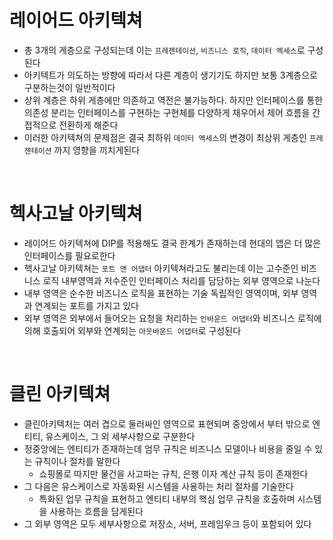 # 레이어드 아키텍쳐

- 총 3개의 게층으로 구성되는데 이는 `프레젠테이션`, `비즈니스 로직`, `데이터 엑세스`로 구성된다
- 아키텍트가 의도하는 방향에 따라서 다른 계층이 생기기도 하지만 보통 3계층으로 구분하는것이 일반적이다
- 상위 계층은 하위 게층에만 의존하고 역전은 불가능하다. 하지만 인터페이스를 통한 의존성 분리는 인터페이스를 구현하는 구현체를 다양하게 채우어서 제어 흐름을 간접적으로 전환하게 해준다
- 이러한 아키텍쳐의 문제점은 결국 최하위 `데이터 엑세스`의 변경이 최상위 게층인 `프레젠테이션` 까지 영향을 끼치게된다

<br>

# 헥사고날 아키텍쳐

- 레이어드 아키텍쳐에 DIP를 적용해도 결국 한계가 존재하는데 현대의 앱은 더 많은 인터페이스를 필요로한다
- 헥사고날 아키텍쳐는 `포트 앤 어댑터` 아키텍쳐라고도 불리는데 이는 고수준인 비즈니스 로직 내부영역과 저수준인 인터페이스 처리를 담당하는 외부 영역으로 나눈다
- 내부 영역은 순수한 비즈니스 로직을 표현하는 기술 독립적인 영역이며, 외부 영역과 연계되는 포트를 가지고 있다
- 외부 영역은 외부에서 들어오는 요청을 처리하는 `인바운드 어댑터`와 비즈니스 로직에 의해 호출되어 외부와 연계되는 `아웃바운드 어댑터`로 구성된다

<br>

# 클린 아키텍쳐

- 클린아키텍처는 여러 겹으로 둘러싸인 영역으로 표현되며 중앙에서 부터 밖으로 엔티티, 유스케이스, 그 외 세부사항으로 구분한다
- 정중앙에는 엔티티가 존재하는데 엄무 규칙은 비즈니스 모델이나 비용을 줄일 수 있는 규칙이나 절차를 말한다
  - 쇼핑몰로 따지만 물건을 사고파는 규칙, 은행 이자 계산 규칙 등이 존재한다
- 그 다음은 유스케이스로 자동화된 시스템을 사용하는 처리 절차를 기술한다
  - 특화된 업무 규칙을 표현하고 엔티티 내부의 핵심 업무 규칙을 호출하며 시스템을 사용하는 흐름을 담게된다
- 그 외부 영역은 모두 세부사항으로 저장소, 서버, 프레임우크 등이 포함되어 있다
